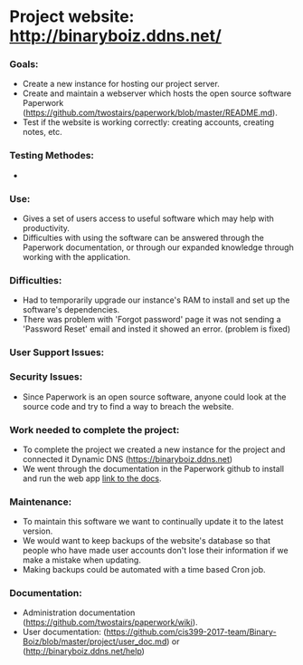 # Project website: http://binaryboiz.ddns.net/

### Goals: 
* Create a new instance for hosting our project server.
* Create and maintain a webserver which hosts the open source software Paperwork (https://github.com/twostairs/paperwork/blob/master/README.md).
* Test if the website is working correctly: creating accounts, creating notes, etc.

### Testing Methodes:
*
      
### Use:
* Gives a set of users access to useful software which may help with productivity.
* Difficulties with using the software can be answered through the Paperwork documentation, or through our expanded knowledge through working with the application.
      
### Difficulties:
* Had to temporarily upgrade our instance's RAM to install and set up the software's dependencies.
* There was problem with 'Forgot password' page it was not sending a 'Password Reset' email and insted it showed an error. (problem is fixed)
      
### User Support Issues:
      

### Security Issues:
* Since Paperwork is an open source software, anyone could look at the source code and try to find a way to breach the website.

### Work needed to complete the project:
* To complete the project we created a new instance for the project and connected it Dynamic DNS (https://binaryboiz.ddns.net)
* We went through the documentation in the Paperwork github to install and run the web app [link to the docs](https://github.com/twostairs/paperwork/wiki).

### Maintenance:
* To maintain this software we want to continually update it to the latest version. 
* We would want to keep backups of the website's database so that people who have made user accounts don't lose their information if we make a mistake when updating.
* Making backups could be automated with a time based Cron job.

### Documentation:
* Administration documentation (https://github.com/twostairs/paperwork/wiki).  
* User documentation: (https://github.com/cis399-2017-team/Binary-Boiz/blob/master/project/user_doc.md) or (http://binaryboiz.ddns.net/help)
      
